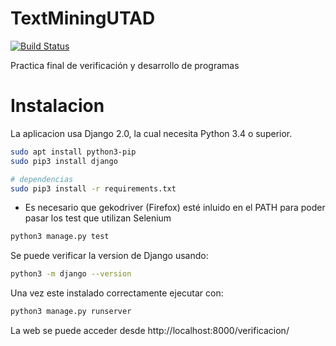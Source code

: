 # TextMiningUTAD

[![Build Status](https://travis-ci.org/S7KYuuki/TextMiningUTAD.svg?branch=master)](https://travis-ci.org/S7KYuuki/TextMiningUTAD)

Practica final de verificación y desarrollo de programas


# Instalacion

La aplicacion usa Django 2.0, la cual necesita Python 3.4 o superior.

```bash
sudo apt install python3-pip
sudo pip3 install django

# dependencias
sudo pip3 install -r requirements.txt
```

* Es necesario que gekodriver (Firefox) esté inluido en el PATH para poder pasar los test que utilizan Selenium

```bash
python3 manage.py test
```

Se puede verificar la version de Django usando:

```bash
python3 -m django --version
```

Una vez este instalado correctamente ejecutar con:

```bash
python3 manage.py runserver
```

La web se puede acceder desde http://localhost:8000/verificacion/